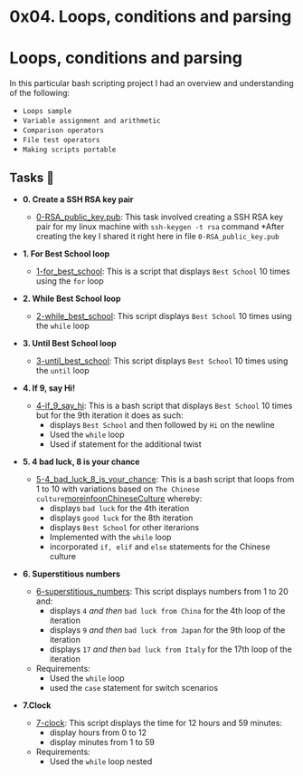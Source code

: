 0x04. Loops, conditions and parsing
============================================

# Loops, conditions and parsing

In this particular bash scripting project I had an overview and understanding of the following:
  * `Loops sample`
  * `Variable assignment and arithmetic`
  * `Comparison operators`
  * `File test operators`
  * `Making scripts portable`

## Tasks :page_with_curl:
* **0. Create a SSH RSA key pair**
  * [0-RSA_public_key.pub](./0-RSA_public_key.pub): This task involved creating a SSH RSA key pair for my linux machine with `ssh-keygen -t rsa` command
	*After creating the key I shared it right here in file `0-RSA_public_key.pub`

* **1. For Best School loop**
  * [1-for_best_school](./1-for_best_school): This is a script that displays `Best School` 10 times using the `for` loop

* **2. While Best School loop**
  * [2-while_best_school](./2-while_best_school): This script displays `Best School` 10 times using the `while` loop

* **3. Until Best School loop**
  * [3-until_best_school](./3-until_best_school): This script displays `Best School` 10 times using the `until` loop

* **4. If 9, say Hi!**
  * [4-if_9_say_hi](./4-if_9_say_hi): This is a bash script that displays `Best School` 10 times but for the 9th iteration it does as such:
	* displays `Best School` and then followed by `Hi` on the newline
	* Used the `while` loop
	* Used if statement for the additional twist

* **5. 4 bad luck, 8 is your chance**
  * [5-4_bad_luck_8_is_your_chance](./5-4_bad_luck_8_is_your_chance): This is a bash script that loops from 1 to 10 with variations based on `The Chinese culture`[moreinfoonChineseCulture](./https://www.chcp.org/Chinese-Numerology) whereby:
	* displays `bad luck` for the 4th iteration
	* displays `good luck` for the 8th iteration
	* displays `Best School` for other iterarions
	* Implemented with the `while` loop
	* incorporated `if, elif` and `else` statements for the Chinese culture

* **6. Superstitious numbers**
  * [6-superstitious_numbers](./6-superstitious_numbers): This script displays numbers from 1 to 20 and:
	* displays `4` *and then* `bad luck from China` for the 4th loop of the iteration
	* displays `9` *and then* `bad luck from Japan` for the 9th loop of the iteration
	* displays `17` *and then* `bad luck from Italy` for the 17th loop of the iteration
  * Requirements:
	* Used the `while` loop
	* used the `case` statement for switch scenarios

* **7.Clock**
  * [7-clock](./7-clock): This script displays the time for 12 hours and 59 minutes:
	* display hours from 0 to 12
	* display minutes from 1 to 59
  * Requirements:
	* Used the `while` loop nested
